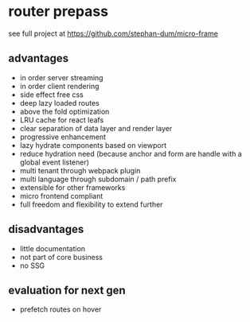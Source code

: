 # router prepass

see full project at https://github.com/stephan-dum/micro-frame

## advantages
- in order server streaming
- in order client rendering
- side effect free css
- deep lazy loaded routes
- above the fold optimization
- LRU cache for react leafs
- clear separation of data layer and render layer
- progressive enhancement
- lazy hydrate components based on viewport
- reduce hydration need (because anchor and form are handle with a global event listener)
- multi tenant through webpack plugin
- multi language through subdomain / path prefix
- extensible for other frameworks
- micro frontend compliant
- full freedom and flexibility to extend further

## disadvantages
- little documentation
- not part of core business
- no SSG

## evaluation for next gen
- prefetch routes on hover